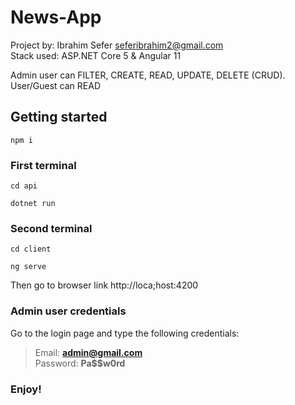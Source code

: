 # News-App

Project by: Ibrahim Sefer seferibrahim2@gmail.com <br>
Stack used: ASP.NET Core 5 & Angular 11 <br>

Admin user can FILTER, CREATE, READ, UPDATE, DELETE (CRUD). <br>
User/Guest can READ <br>

## Getting started

``npm i`` <br>

### First terminal

``cd api`` <br>

``dotnet run``

### Second terminal

``cd client`` <br>

``ng serve``

Then go to browser link http://loca;host:4200

### Admin user credentials

Go to the login page and type the following credentials:

> Email: **admin@gmail.com** <br>
> Password: **Pa$$w0rd**

### Enjoy!
